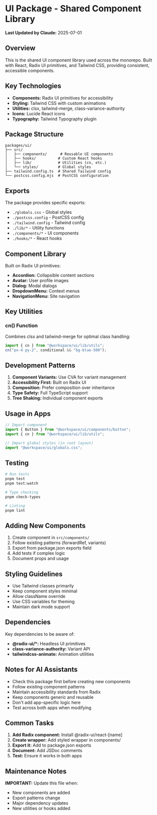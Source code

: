 # UI Package - Shared Component Library

**Last Updated by Claude:** 2025-07-01

## Overview

This is the shared UI component library used across the monorepo. Built with React, Radix UI primitives, and Tailwind CSS, providing consistent, accessible components.

## Key Technologies

- **Components:** Radix UI primitives for accessibility
- **Styling:** Tailwind CSS with custom animations
- **Utilities:** clsx, tailwind-merge, class-variance-authority
- **Icons:** Lucide React icons
- **Typography:** Tailwind Typography plugin

## Package Structure

```
packages/ui/
├── src/
│   ├── components/      # Reusable UI components
│   ├── hooks/          # Custom React hooks
│   ├── lib/            # Utilities (cn, etc.)
│   └── styles/         # Global styles
├── tailwind.config.ts  # Shared Tailwind config
└── postcss.config.mjs  # PostCSS configuration
```

## Exports

The package provides specific exports:

- `./globals.css` - Global styles
- `./postcss.config` - PostCSS config
- `./tailwind.config` - Tailwind config
- `./lib/*` - Utility functions
- `./components/*` - UI components
- `./hooks/*` - React hooks

## Component Library

Built on Radix UI primitives:

- **Accordion:** Collapsible content sections
- **Avatar:** User profile images
- **Dialog:** Modal dialogs
- **DropdownMenu:** Context menus
- **NavigationMenu:** Site navigation

## Key Utilities

### cn() Function

Combines clsx and tailwind-merge for optimal class handling:

```typescript
import { cn } from "@workspace/ui/lib/utils";
cn("px-4 py-2", conditional && "bg-blue-500");
```

## Development Patterns

1. **Component Variants:** Use CVA for variant management
2. **Accessibility First:** Built on Radix UI
3. **Composition:** Prefer composition over inheritance
4. **Type Safety:** Full TypeScript support
5. **Tree Shaking:** Individual component exports

## Usage in Apps

```typescript
// Import component
import { Button } from "@workspace/ui/components/button";
import { cn } from "@workspace/ui/lib/utils";

// Import global styles (in root layout)
import "@workspace/ui/globals.css";
```

## Testing

```bash
# Run tests
pnpm test
pnpm test:watch

# Type checking
pnpm check-types

# Linting
pnpm lint
```

## Adding New Components

1. Create component in `src/components/`
2. Follow existing patterns (forwardRef, variants)
3. Export from package.json exports field
4. Add tests if complex logic
5. Document props and usage

## Styling Guidelines

- Use Tailwind classes primarily
- Keep component styles minimal
- Allow className override
- Use CSS variables for theming
- Maintain dark mode support

## Dependencies

Key dependencies to be aware of:

- **@radix-ui/\*:** Headless UI primitives
- **class-variance-authority:** Variant API
- **tailwindcss-animate:** Animation utilities

## Notes for AI Assistants

- Check this package first before creating new components
- Follow existing component patterns
- Maintain accessibility standards from Radix
- Keep components generic and reusable
- Don't add app-specific logic here
- Test across both apps when modifying

## Common Tasks

1. **Add Radix component:** Install @radix-ui/react-[name]
2. **Create wrapper:** Add styled wrapper in components/
3. **Export it:** Add to package.json exports
4. **Document:** Add JSDoc comments
5. **Test:** Ensure it works in both apps

## Maintenance Notes

**IMPORTANT:** Update this file when:

- New components are added
- Export patterns change
- Major dependency updates
- New utilities or hooks added

